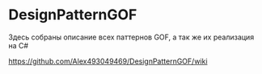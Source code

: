 # DesignPatternGOF
Здесь собраны описание всех паттернов GOF, а так же их реализация на C#

https://github.com/Alex493049469/DesignPatternGOF/wiki

